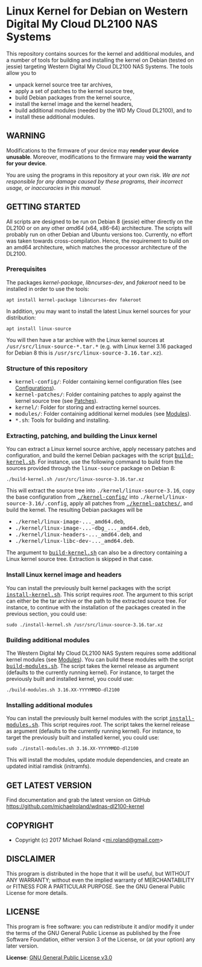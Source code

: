 # Linux Kernel for Debian on Western Digital My Cloud DL2100 NAS Systems

This repository contains sources for the kernel and additional modules, and a
number of tools for building and installing the kernel on Debian (tested on jessie)
targeting Western Digital My Cloud DL2100 NAS Systems. The tools allow you to

- unpack kernel source tree tar archives,
- apply a set of patches to the kernel source tree,
- build Debian packages from the kernel source,
- install the kernel image and the kernel headers,
- build additional modules (needed by the WD My Cloud DL2100), and to
- install these additional modules.


## WARNING

Modifications to the firmware of your device may **render your device unusable**.
Moreover, modifications to the firmware may **void the warranty for your device**.

You are using the programs in this repository at your own risk. *We are not
responsible for any damage caused by these programs, their incorrect usage, or
inaccuracies in this manual.*


## GETTING STARTED

All scripts are designed to be run on Debian 8 (jessie) either directly on the
DL2100 or on any other *amd64* (x64, x86-64) architecture. The scripts will
probably run on other Debian and Ubuntu versions too. Currently, no effort was
taken towards cross-compilation. Hence, the requirement to build on an amd64
architecture, which matches the processor architecture of the DL2100.


### Prerequisites

The packages *kernel-package*, *libncurses-dev*, and *fakeroot* need to be
installed in order to use the tools:

    apt install kernel-package libncurses-dev fakeroot

In addition, you may want to install the latest Linux kernel sources for your
distribution:

    apt install linux-source

You will then have a tar archive with the Linux kernel sources at
<samp>/usr/src/linux-source-\*.tar.\*</samp> (e.g. with Linux kernel 3.16
packaged for Debian 8 this is <samp>/usr/src/linux-source-3.16.tar.xz</samp>).


### Structure of this repository

- <samp>kernel-config/</samp>: Folder containing kernel configuration files (see
  [Configurations](kernel-config/#configurations)).
- <samp>kernel-patches/</samp>: Folder containing patches to apply against the
  kernel source tree (see [Patches](kernel-patches/#patches)).
- <samp>kernel/</samp>: Folder for storing and extracting kernel sources.
- <samp>modules/</samp>: Folder containing additional kernel modules (see
  [Modules](modules/#modules)).
- <samp>\*.sh</samp>: Tools for building and installing.


### Extracting, patching, and building the Linux kernel

You can extract a Linux kernel source archive, apply necessary patches and
configuration, and build the kernel Debian packages with the script
<samp>[build-kernel.sh](build-kernel.sh)</samp>. For instance, use the following
command to build from the sources provided through the <samp>linux-source</samp>
package on Debian 8:

    ./build-kernel.sh /usr/src/linux-source-3.16.tar.xz

This will extract the source tree into <samp>./kernel/linux-source-3.16</samp>,
copy the base configuration from <samp>[./kernel-config/](kernel-config/)</samp>
into <samp>./kernel/linux-source-3.16/.config</samp>, apply all patches from
<samp>[./kernel-patches/](kernel-patches/)</samp>, and build the kernel. The
resulting Debian packages will be

- <samp>./kernel/linux-image-...\_amd64.deb</samp>,
- <samp>./kernel/linux-image-...-dbg\_...\_amd64.deb</samp>,
- <samp>./kernel/linux-headers-...\_amd64.deb</samp>, and
- <samp>./kernel/linux-libc-dev-...\_amd64.deb</samp>.

The argument to <samp>[build-kernel.sh](build-kernel.sh)</samp> can also be a
directory containing a Linux kernel source tree. Extraction is skipped in that
case.


### Install Linux kernel image and headers

You can install the previously built kernel packages with the script
<samp>[install-kernel.sh](install-kernel.sh)</samp>. This script requires *root*.
The argument to this script can either be the tar archive or the path to the
extracted source tree. For instance, to continue with the installation of the
packages created in the previous section, you could use:

    sudo ./install-kernel.sh /usr/src/linux-source-3.16.tar.xz


### Building additional modules

The Western Digital My Cloud DL2100 NAS System requires some additional kernel
modules (see [Modules](modules/#modules)). You can build these modules with the
script <samp>[build-modules.sh](build-modules.sh)</samp>. The script takes the
kernel release as argument (defaults to the currently running kernel). For
instance, to target the previously built and installed kernel, you could use:

    ./build-modules.sh 3.16.XX-YYYYMMDD-dl2100


### Installing additional modules

You can install the previously built kernel modules with the script
<samp>[install-modules.sh](install-modules.sh)</samp>. This script requires *root*.
The script takes the kernel release as argument (defaults to the currently running
kernel). For instance, to target the previously built and installed kernel, you
could use:

    sudo ./install-modules.sh 3.16.XX-YYYYMMDD-dl2100

This will install the modules, update module dependencies, and create an updated
initial ramdisk (initramfs).


## GET LATEST VERSION

Find documentation and grab the latest version on GitHub
<https://github.com/michaelroland/wdnas-dl2100-kernel>


## COPYRIGHT

- Copyright (c) 2017 Michael Roland <<mi.roland@gmail.com>>


## DISCLAIMER

This program is distributed in the hope that it will be useful,
but WITHOUT ANY WARRANTY; without even the implied warranty of
MERCHANTABILITY or FITNESS FOR A PARTICULAR PURPOSE.  See the
GNU General Public License for more details.


## LICENSE

This program is free software: you can redistribute it and/or modify
it under the terms of the GNU General Public License as published by
the Free Software Foundation, either version 3 of the License, or
(at your option) any later version.

**License**: [GNU General Public License v3.0](https://www.gnu.org/licenses/gpl-3.0.txt)


